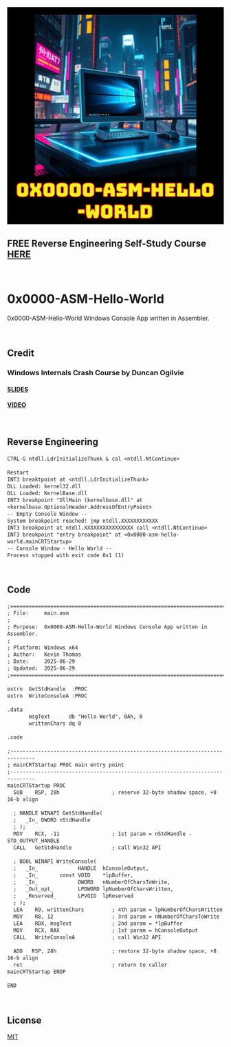 <img src="https://github.com/mytechnotalent/0x0000-ASM-Hello-World/blob/master/0x0000-ASM-Hello-World.png?raw=true">

## FREE Reverse Engineering Self-Study Course [HERE](https://github.com/mytechnotalent/Reverse-Engineering-Tutorial)

<br>

# 0x0000-ASM-Hello-World
0x0000-ASM-Hello-World Windows Console App written in Assembler.

<br>

## Credit
### Windows Internals Crash Course by Duncan Ogilvie
#### [SLIDES](https://mrexodia.github.io/files/wicc-2023-slides.pdf)
#### [VIDEO](https://youtu.be/I_nJltUokE0?si=Q1yOfZuIF5jOa_2U)

<br>

## Reverse Engineering
```
CTRL-G ntdll.LdrInitializeThunk & cal <ntdll.NtContinue>

Restart
INT3 breaktpoint at <ntdll.LdrInitializeThunk>
DLL Loaded: kernel32.dll
DLL Loaded: KernelBase.dll
INT3 breakpoint "DllMain (kernelbase.dll" at <kernelbase.OptionalHeader.AddressOfEntryPoint>
-- Empty Console Window --
System breakpoint reached! jmp ntdll.XXXXXXXXXXXX
INT3 breakpoint at ntdll.XXXXXXXXXXXXXXXX call <ntdll.NtContinue>
INT3 breakpoint "entry breakpoint" at <0x0000-asm-hello-world.mainCRTStartup>
-- Console Window - Hello World --
Process stopped with exit code 0x1 (1)
```

<br>

## Code
```
;==============================================================================
; File:     main.asm
;
; Purpose:  0x0000-ASM-Hello-World Windows Console App written in Assembler.
;
; Platform: Windows x64
; Author:   Kevin Thomas
; Date:     2025-06-29
; Updated:  2025-06-29
;==============================================================================

extrn  GetStdHandle  :PROC
extrn  WriteConsoleA :PROC

.data
       msgText      db "Hello World", 0Ah, 0 
       writtenChars dq 0

.code

;------------------------------------------------------------------------------
; mainCRTStartup PROC main entry point
;------------------------------------------------------------------------------
mainCRTStartup PROC
  SUB    RSP, 28h                 ; reserve 32-byte shadow space, +8 16-b align 

  ; HANDLE WINAPI GetStdHandle(
  ;   _In_ DWORD nStdHandle
  ; );
  MOV    RCX, -11                 ; 1st param = nStdHandle - STD_OUTPUT_HANDLE
  CALL   GetStdHandle             ; call Win32 API

  ; BOOL WINAPI WriteConsole(
  ;   _In_             HANDLE  hConsoleOutput,
  ;   _In_       const VOID    *lpBuffer,
  ;   _In_             DWORD   nNumberOfCharsToWrite,
  ;   _Out_opt_        LPDWORD lpNumberOfCharsWritten,
  ;   _Reserved_       LPVOID  lpReserved
  ; );
  LEA    R9, writtenChars         ; 4th param = lpNumberOfCharsWritten
  MOV    R8, 12                   ; 3rd param = nNumberOfCharsToWrite
  LEA    RDX, msgText             ; 2nd param = *lpBuffer
  MOV    RCX, RAX                 ; 1st param = hConsoleOutput
  CALL   WriteConsoleA            ; call Win32 API

  ADD   RSP, 28h                  ; restore 32-byte shadow space, +8 16-b align
  ret                             ; return to caller
mainCRTStartup ENDP

END
```

<br>

## License
[MIT](https://github.com/mytechnotalent/0x0000-ASM-Hello-World/blob/master/LICENSE.txt)
